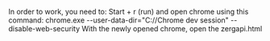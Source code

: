 In order to work, you need to:
Start + r (run)
and open chrome using this command: chrome.exe --user-data-dir="C://Chrome dev session" --disable-web-security
With the newly opened chrome, open the zergapi.html
